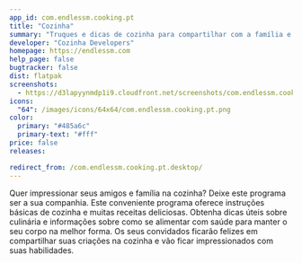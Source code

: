 ```yaml
---
app_id: com.endlessm.cooking.pt
title: "Cozinha"
summary: "Truques e dicas de cozinha para compartilhar com a família e amigos"
developer: "Cozinha Developers"
homepage: https://endlessm.com
help_page: false
bugtracker: false
dist: flatpak
screenshots:
  - https://d3lapyynmdp1i9.cloudfront.net/screenshots/com.endlessm.cooking.pt/C/com.endlessm.cooking.pt-screenshot1.jpg
icons:
  "64": /images/icons/64x64/com.endlessm.cooking.pt.png
color:
  primary: "#485a6c"
  primary-text: "#fff"
price: false
releases:

redirect_from: /com.endlessm.cooking.pt.desktop/
---
```


<p>Quer impressionar seus amigos e família na cozinha? Deixe este programa ser a sua companhia. Este conveniente programa oferece instruções básicas de cozinha e muitas receitas deliciosas. Obtenha dicas úteis sobre culinária e informações sobre como se alimentar com saúde para manter o seu corpo na melhor forma. Os seus convidados ficarão felizes em compartilhar suas criações na cozinha e vão ficar impressionados com suas habilidades.</p>